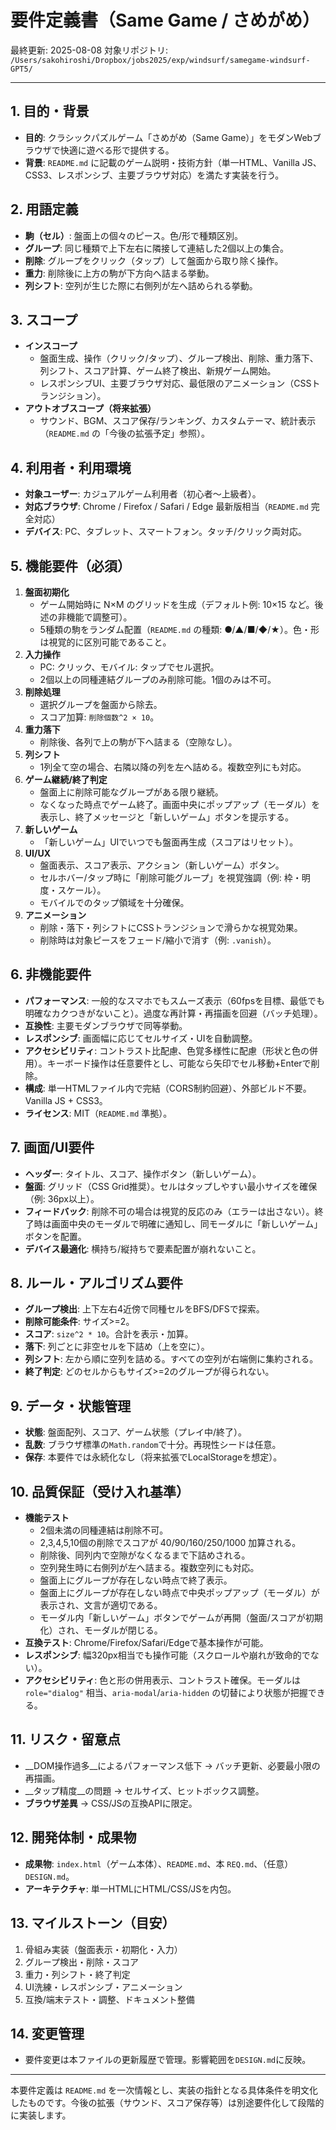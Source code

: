 # 要件定義書（Same Game / さめがめ）

最終更新: 2025-08-08
対象リポジトリ: `/Users/sakohiroshi/Dropbox/jobs2025/exp/windsurf/samegame-windsurf-GPT5/`

---

## 1. 目的・背景
- __目的__: クラシックパズルゲーム「さめがめ（Same Game）」をモダンWebブラウザで快適に遊べる形で提供する。
- __背景__: `README.md` に記載のゲーム説明・技術方針（単一HTML、Vanilla JS、CSS3、レスポンシブ、主要ブラウザ対応）を満たす実装を行う。

## 2. 用語定義
- __駒（セル）__: 盤面上の個々のピース。色/形で種類区別。
- __グループ__: 同じ種類で上下左右に隣接して連結した2個以上の集合。
- __削除__: グループをクリック（タップ）して盤面から取り除く操作。
- __重力__: 削除後に上方の駒が下方向へ詰まる挙動。
- __列シフト__: 空列が生じた際に右側列が左へ詰められる挙動。

## 3. スコープ
- __インスコープ__
  - 盤面生成、操作（クリック/タップ）、グループ検出、削除、重力落下、列シフト、スコア計算、ゲーム終了検出、新規ゲーム開始。
  - レスポンシブUI、主要ブラウザ対応、最低限のアニメーション（CSSトランジション）。
- __アウトオブスコープ（将来拡張）__
  - サウンド、BGM、スコア保存/ランキング、カスタムテーマ、統計表示（`README.md` の「今後の拡張予定」参照）。

## 4. 利用者・利用環境
- __対象ユーザー__: カジュアルゲーム利用者（初心者〜上級者）。
- __対応ブラウザ__: Chrome / Firefox / Safari / Edge 最新版相当（`README.md` 完全対応）
- __デバイス__: PC、タブレット、スマートフォン。タッチ/クリック両対応。

## 5. 機能要件（必須）
1. __盤面初期化__
   - ゲーム開始時に N×M のグリッドを生成（デフォルト例: 10×15 など。後述の非機能で調整可）。
   - 5種類の駒をランダム配置（`README.md` の種類: ●/▲/■/◆/★）。色・形は視覚的に区別可能であること。
2. __入力操作__
   - PC: クリック、モバイル: タップでセル選択。
   - 2個以上の同種連結グループのみ削除可能。1個のみは不可。
3. __削除処理__
   - 選択グループを盤面から除去。
   - スコア加算: `削除個数^2 × 10`。
4. __重力落下__
   - 削除後、各列で上の駒が下へ詰まる（空隙なし）。
5. __列シフト__
   - 1列全て空の場合、右隣以降の列を左へ詰める。複数空列にも対応。
6. __ゲーム継続/終了判定__
   - 盤面上に削除可能なグループがある限り継続。
   - なくなった時点でゲーム終了。画面中央にポップアップ（モーダル）を表示し、終了メッセージと「新しいゲーム」ボタンを提示する。
7. __新しいゲーム__
   - 「新しいゲーム」UIでいつでも盤面再生成（スコアはリセット）。
8. __UI/UX__
   - 盤面表示、スコア表示、アクション（新しいゲーム）ボタン。
   - セルホバー/タップ時に「削除可能グループ」を視覚強調（例: 枠・明度・スケール）。
   - モバイルでのタップ領域を十分確保。
9. __アニメーション__
   - 削除・落下・列シフトにCSSトランジションで滑らかな視覚効果。
   - 削除時は対象ピースをフェード/縮小で消す（例: `.vanish`）。

## 6. 非機能要件
- __パフォーマンス__: 一般的なスマホでもスムーズ表示（60fpsを目標、最低でも明確なカクつきがないこと）。過度な再計算・再描画を回避（バッチ処理）。
- __互換性__: 主要モダンブラウザで同等挙動。
- __レスポンシブ__: 画面幅に応じてセルサイズ・UIを自動調整。
- __アクセシビリティ__: コントラスト比配慮、色覚多様性に配慮（形状と色の併用）。キーボード操作は任意要件とし、可能なら矢印でセル移動+Enterで削除。
- __構成__: 単一HTMLファイル内で完結（CORS制約回避）、外部ビルド不要。Vanilla JS + CSS3。
- __ライセンス__: MIT（`README.md` 準拠）。

## 7. 画面/UI要件
- __ヘッダー__: タイトル、スコア、操作ボタン（新しいゲーム）。
- __盤面__: グリッド（CSS Grid推奨）。セルはタップしやすい最小サイズを確保（例: 36px以上）。
- __フィードバック__: 削除不可の場合は視覚的反応のみ（エラーは出さない）。終了時は画面中央のモーダルで明確に通知し、同モーダルに「新しいゲーム」ボタンを配置。
- __デバイス最適化__: 横持ち/縦持ちで要素配置が崩れないこと。

## 8. ルール・アルゴリズム要件
- __グループ検出__: 上下左右4近傍で同種セルをBFS/DFSで探索。
- __削除可能条件__: サイズ>=2。
- __スコア__: `size^2 * 10`。合計を表示・加算。
- __落下__: 列ごとに非空セルを下詰め（上を空に）。
- __列シフト__: 左から順に空列を詰める。すべての空列が右端側に集約される。
- __終了判定__: どのセルからもサイズ>=2のグループが得られない。

## 9. データ・状態管理
- __状態__: 盤面配列、スコア、ゲーム状態（プレイ中/終了）。
- __乱数__: ブラウザ標準の`Math.random`で十分。再現性シードは任意。
- __保存__: 本要件では永続化なし（将来拡張でLocalStorageを想定）。

## 10. 品質保証（受け入れ基準）
- __機能テスト__
  - 2個未満の同種連結は削除不可。
  - 2,3,4,5,10個の削除でスコアが 40/90/160/250/1000 加算される。
  - 削除後、同列内で空隙がなくなるまで下詰めされる。
  - 空列発生時に右側列が左へ詰まる。複数空列にも対応。
  - 盤面上にグループが存在しない時点で終了表示。
  - 盤面上にグループが存在しない時点で中央ポップアップ（モーダル）が表示され、文言が適切である。
  - モーダル内「新しいゲーム」ボタンでゲームが再開（盤面/スコアが初期化）され、モーダルが閉じる。
- __互換テスト__: Chrome/Firefox/Safari/Edgeで基本操作が可能。
- __レスポンシブ__: 幅320px相当でも操作可能（スクロールや崩れが致命的でない）。
- __アクセシビリティ__: 色と形の併用表示、コントラスト確保。モーダルは `role="dialog"` 相当、`aria-modal`/`aria-hidden` の切替により状態が把握できる。

## 11. リスク・留意点
- __DOM操作過多__によるパフォーマンス低下 → バッチ更新、必要最小限の再描画。
- __タップ精度__の問題 → セルサイズ、ヒットボックス調整。
- __ブラウザ差異__ → CSS/JSの互換APIに限定。

## 12. 開発体制・成果物
- __成果物__: `index.html`（ゲーム本体）、`README.md`、本 `REQ.md`、（任意）`DESIGN.md`。
- __アーキテクチャ__: 単一HTMLにHTML/CSS/JSを内包。

## 13. マイルストーン（目安）
1. 骨組み実装（盤面表示・初期化・入力）
2. グループ検出・削除・スコア
3. 重力・列シフト・終了判定
4. UI洗練・レスポンシブ・アニメーション
5. 互換/端末テスト・調整、ドキュメント整備

## 14. 変更管理
- 要件変更は本ファイルの更新履歴で管理。影響範囲を`DESIGN.md`に反映。

---

本要件定義は `README.md` を一次情報とし、実装の指針となる具体条件を明文化したものです。今後の拡張（サウンド、スコア保存等）は別途要件化して段階的に実装します。

